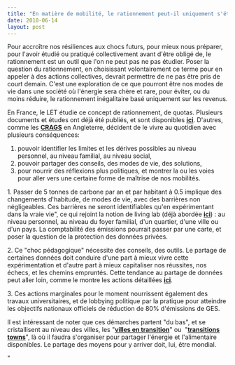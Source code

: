 ```yaml
---
title: "En matière de mobilité, le rationnement peut-il uniquement s'étudier ?"
date: 2010-06-14
layout: post
---
```


<p>Pour accroître nos résiliences aux chocs futurs, pour mieux nous préparer, pour l'avoir étudié ou pratiqué collectivement avant d'être obligé de, le rationnement est un outil que l'on ne peut pas ne pas étudier. Poser la question du rationnement, en choisissant volontairement ce terme pour en appeler à des actions collectives, devrait permettre de ne pas être pris de court demain. C'est une exploration de ce que pourront être nos modes de vie dans une société où l'énergie sera chère et rare, pour éviter, ou du moins réduire, le rationnement inégalitaire basé uniquement sur les revenus.</p> <p>En France, le LET étudie ce concept de rationnement, de quotas. Plusieurs documents et études ont déjà été publiés, et sont disponibles <strong><a href="http://www.let.fr/fr/annuaire/auteurs/craux/recherches4.html" target="_blank">ici</a></strong>. D'autres, comme les <strong><a href="http://www.carbonrationing.org.uk/" target="_blank">CRAGS</a></strong> en Angleterre, décident de le vivre au quotidien avec plusieurs conséquences:</p> <p> </p>  <!--more--> <span><span> <ol> <li>pouvoir identifier les limites et les dérives possibles au niveau personnel, au niveau familial, au niveau social, </li> <li>pouvoir partager des conseils, des modes de vie, des solutions, </li> <li>pour nourrir des réflexions plus politiques, et montrer la ou les voies pour aller vers une certaine forme de maîtrise de nos mobilités.</li> </ol> </span> <p>1. Passer de 5 tonnes de carbone par an et par habitant à 0.5 implique des changements d'habitude, de modes de vie, avec des barrières non négligeables. Ces barrières ne seront identifiables qu'en expérimentant dans la vraie vie", ce qui rejoint la notion de living lab (déjà abordée <strong><a href=""/2010/04/du-serious-game-a-la-ville-laboratoire-puis-a-la-ville-living-lab.html"" target=""_blank"">ici</a></strong>) : au niveau personnel, au niveau du foyer familial, d'un quartier, d'une ville ou d'un pays. La comptabilité des émissions pourrait passer par une carte, et poser la question de la protection des données privées.</p> <p>2. Ce "choc pédagogique" nécessite des conseils, des outils. Le partage de certaines données doit conduire d'une part à mieux vivre cette expérimentation et d'autre part à mieux capitaliser nos réussites, nos échecs, et les chemins empruntés. Cette tendance au partage de données peut aller loin, comme le montre les actions détaillées <strong><a href=""http://www.internetactu.net/2010/05/26/nos-vies-gerees-par-les-donnees/"" target=""_blank"">ici</a></strong>.</p> <p>3. Ces actions marginales pour le moment nourrissent également des travaux universitaires, et de lobbying politique par la pratique pour atteindre les objectifs nationaux officiels de réduction de 80% d'émissions de GES.</p> <p>Il est intéressant de noter que ces démarches partent "du bas", et se cristallisent au niveau des villes, les "<strong><a href=""http://villesentransition.net/"" target=""_blank"">villes en transition</a></strong>" ou  "<strong><a href=""http://www.transitiontowns.org/"" target=""_blank"">transitions towns</a></strong>", là où il faudra s'organiser pour partager l'énergie et l'alimentaire disponibles. Le partage des moyens pour y arriver doit, lui, être mondial.<br /></p></span>"